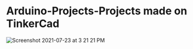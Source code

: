 # Arduino-Projects-Projects made on TinkerCad 
![Screenshot 2021-07-23 at 3 21 21 PM](https://user-images.githubusercontent.com/63206081/126766015-1d4024a1-be32-439b-a250-0a17a3cf3733.png)

